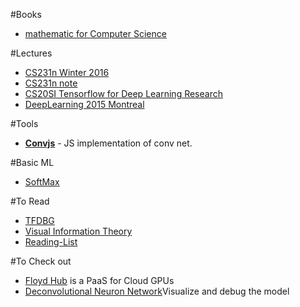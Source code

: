 #Books
- [mathematic for Computer Science](https://courses.csail.mit.edu/6.042/spring17/mcs.pdf)

#Lectures
- [CS231n Winter 2016](https://www.youtube.com/watch?v=NfnWJUyUJYU&list=PLkt2uSq6rBVctENoVBg1TpCC7OQi31AlC)
- [CS231n note](http://cs231n.github.io)
- [CS20SI Tensorflow for Deep Learning Research](http://www.stanford.edu/class/cs20si/syllabus.html)
- [DeepLearning 2015 Montreal](http://videolectures.net/deeplearning2015_montreal/)

#Tools
- [**Convjs**](http://cs.stanford.edu/people/karpathy/convnetjs) - JS implementation of conv net.

#Basic ML
- [SoftMax](https://www.quora.com/What-is-the-intuition-behind-SoftMax-function)


#To Read
- [TFDBG](https://www.tensorflow.org/programmers_guide/debugger)
- [Visual Information Theory](http://colah.github.io/posts/2015-09-Visual-Information/)
- [Reading-List](http://deeplearning.net/reading-list/)

#To Check out
- [Floyd Hub](https://www.floydhub.com) is a PaaS for Cloud GPUs
- [Deconvolutional Neuron Network](https://www.youtube.com/watch?v=ghEmQSxT6tw)Visualize and debug the model
